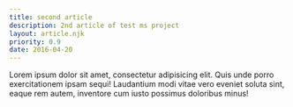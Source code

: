 ```yaml
---
title: second article
description: 2nd article of test ms project
layout: article.njk
priority: 0.9
date: 2016-04-20
---
```


Lorem ipsum dolor sit amet, consectetur adipisicing elit. Quis unde porro exercitationem ipsam sequi! Laudantium modi vitae vero eveniet soluta sint, eaque rem autem, inventore cum iusto possimus doloribus minus!